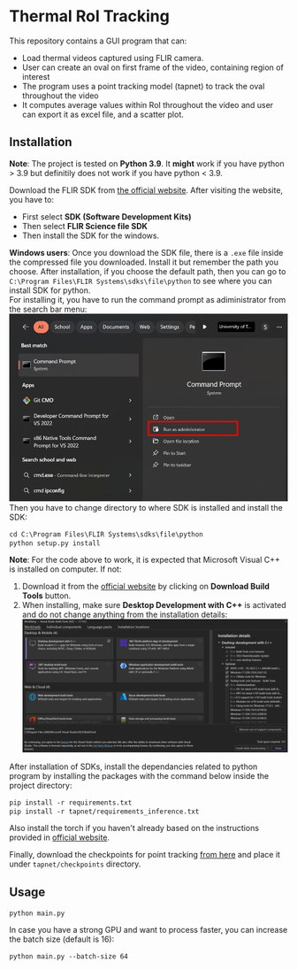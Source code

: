 # Thermal RoI Tracking
This repository contains a GUI program that can:
- Load thermal videos captured using FLIR camera.
- User can create an oval on first frame of the video, containing region of interest
- The program uses a point tracking model (tapnet) to track the oval throughout the video
- It computes average values within RoI throughout the video and user can export it as excel file, and a scatter plot.
## Installation
**Note**: The project is tested on **Python 3.9**. It **might** work if you have python > 3.9 but definitily does not work if you have python < 3.9.


Download the FLIR SDK from [the official website](https://flir.custhelp.com/app/account/fl_download_software). After visiting the website, you have to:
- First select **SDK (Software Development Kits)**
- Then select **FLIR Science file SDK**
- Then install the SDK for the windows.

**Windows users**: Once you download the SDK file, there is a `.exe` file inside the compressed file you downloaded. Install it but remember the path you choose. After installation, if you choose the default path, then you can go to `C:\Program Files\FLIR Systems\sdks\file\python` to see where you can install SDK for python.  
For installing it, you have to run the command prompt as adiministrator from the search bar menu:
![alt text](instruction_images/1.png)
Then you have to change directory to where SDK is installed and install the SDK:
```
cd C:\Program Files\FLIR Systems\sdks\file\python
python setup.py install
```
**Note**: For the code above to work, it is expected that Microsoft Visual C++ is installed on computer. If not:
1. Download it from the [official website](https://visualstudio.microsoft.com/visual-cpp-build-tools/) by clicking on **Download Build Tools** button.
2. When installing, make sure **Desktop Development with C++** is activated and do not change anything from the installation details:
![alt text](instruction_images/2.png)


After installation of SDKs, install the dependancies related to python program by installing the packages with the command below inside the project directory:
```
pip install -r requirements.txt
pip install -r tapnet/requirements_inference.txt
```
Also install the torch if you haven't already based on the instructions provided in [official website](https://pytorch.org/get-started/locally/).

Finally, download the checkpoints for point tracking [from here](https://storage.googleapis.com/dm-tapnet/bootstap/bootstapir_checkpoint_v2.pt) and place it under `tapnet/checkpoints` directory.

## Usage
```
python main.py
```
In case you have a strong GPU and want to process faster, you can increase the batch size (default is 16):
```
python main.py --batch-size 64
```